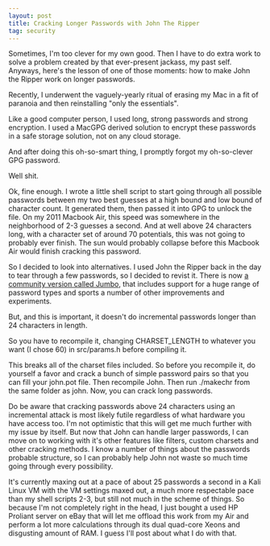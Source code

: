 ```yaml
---
layout: post
title: Cracking Longer Passwords with John The Ripper
tag: security
---
```


Sometimes, I'm too clever for my own good. Then I have to do extra work to solve a problem created by that ever-present jackass, my past self. Anyways, here's the lesson of one of those moments: how to make John the Ripper work on longer passwords.
<!--more-->

Recently, I underwent the vaguely-yearly ritual of erasing my Mac in a fit of paranoia and then reinstalling "only the essentials".

Like a good computer person, I used long, strong passwords and strong encryption. I used a MacGPG derived solution to encrypt these passwords in a safe storage solution, not on any cloud storage.

And after doing this oh-so-smart thing, I promptly forgot my oh-so-clever GPG password.

Well shit.

Ok, fine enough. I wrote a little shell script to start going through all possible passwords between my two best guesses at a high bound and low bound of character count. It generated them, then passed it into GPG to unlock the file. On my 2011 Macbook Air, this speed was somewhere in the neighborhood of 2-3 guesses a second. And at well above 24 characters long, with a character set of around 70 potentials, this was not going to probably ever finish. The sun would probably collapse before this Macbook Air would finish cracking this password.

So I decided to look into alternatives. I used John the Ripper back in the day to tear through a few passwords, so I decided to revist it. There is now [a community version called Jumbo](https://github.com/magnumripper/JohnTheRipper), that includes support for a huge range of password types and sports a number of other improvements and experiments.

But, and this is important, it doesn't do incremental passwords longer than 24 characters in length.

So you have to recompile it, changing CHARSET_LENGTH to whatever you want (I chose 60) in src/params.h before compiling it.

This breaks all of the charset files included. So before you recompile it, do yourself a favor and crack a bunch of simple password pairs so that you can fill your john.pot file. Then recompile John. Then run ./makechr from the same folder as john. Now, you can crack long passwords.

Do be aware that cracking passwords above 24 characters using an incremental attack is most likely futile regardless of what hardware you have access too. I'm not optimistic that this will get me much further with my issue by itself. But now that John can handle larger passwords, I can move on to working with it's other features like filters, custom charsets and other cracking methods. I know a number of things about the passwords probable structure, so I can probably help John not waste so much time going through every possibility.

It's currently maxing out at a pace of about 25 passwords a second in a Kali Linux VM with the VM settings maxed out, a much more respectable pace than my shell scripts 2-3, but still not much in the scheme of things. So because I'm not completely right in the head, I just bought a used HP Proliant server on eBay that will let me offload this work from my Air and perform a lot more calculations through its dual quad-core Xeons and disgusting amount of RAM. I guess I'll post about what I do with that.